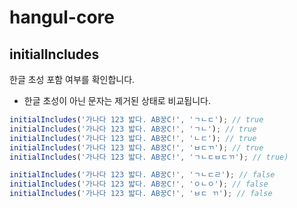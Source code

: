 # hangul-core

## initialIncludes

한글 초성 포함 여부를 확인합니다.
- 한글 초성이 아닌 문자는 제거된 상태로 비교됩니다.

```ts
initialIncludes('가나다 123 밟다. AB꿍C!', 'ㄱㄴㄷ'); // true
initialIncludes('가나다 123 밟다. AB꿍C!', 'ㄱㄴ'); // true
initialIncludes('가나다 123 밟다. AB꿍C!', 'ㄴㄷ'); // true
initialIncludes('가나다 123 밟다. AB꿍C!', 'ㅂㄷㄲ'); // true
initialIncludes('가나다 123 밟다. AB꿍C!', 'ㄱㄴㄷㅂㄷㄲ'); // true)

initialIncludes('가나다 123 밟다. AB꿍C!', 'ㄱㄴㄷㄹ'); // false
initialIncludes('가나다 123 밟다. AB꿍C!', 'ㅇㄴㅇ'); // false
initialIncludes('가나다 123 밟다. AB꿍C!', 'ㅂㄷ ㄲ'); // false
```